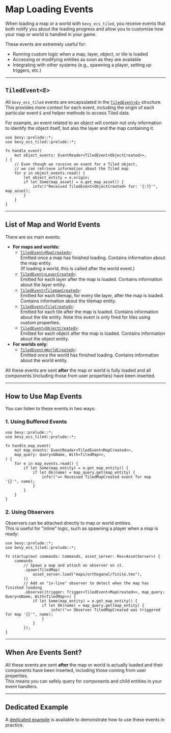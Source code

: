 # Map Loading Events

When loading a map or a world with `bevy_ecs_tiled`, you receive events that both notify you about the loading progress and allow you to customize how your map or world is handled in your game.

These events are extremely useful for:

- Running custom logic when a map, layer, object, or tile is loaded
- Accessing or modifying entities as soon as they are available
- Integrating with other systems (e.g., spawning a player, setting up triggers, etc.)

---

## `TiledEvent<E>`

All `bevy_ecs_tiled` events are encapsulated in the [`TiledEvent<E>`](https://docs.rs/bevy_ecs_tiled/latest/bevy_ecs_tiled/tiled/event/struct.TiledEvent.html) structure.
This provides more context for each event, including the origin of each particular event `E` and helper methods to access Tiled data.

For example, an event related to an object will contain not only information to identify the object itself, but also the layer and the map containing it.

```rust,no_run
use bevy::prelude::*;
use bevy_ecs_tiled::prelude::*;

fn handle_event(
    mut object_events: EventReader<TiledEvent<ObjectCreated>>,
) {
    // Even though we receive an event for a Tiled object,
    // we can retrieve information about the Tiled map
    for e in object_events.read() {
        let object_entity = e.origin;
        if let Some(map_asset) = e.get_map_asset() {
            info!("Received TiledEvent<ObjectCreated> for: '{:?}'", map_asset);
        }
    }
}
```

---

## List of Map and World Events

There are six main events:

- **For maps and worlds:**
  - [`TiledEvent<MapCreated>`](https://docs.rs/bevy_ecs_tiled/latest/bevy_ecs_tiled/tiled/event/struct.MapCreated.html):  
    Emitted once a map has finished loading. Contains information about the map entity.  
    (If loading a world, this is called after the world event.)
  - [`TiledEvent<LayerCreated>`](https://docs.rs/bevy_ecs_tiled/latest/bevy_ecs_tiled/tiled/event/struct.LayerCreated.html):  
    Emitted for each layer after the map is loaded. Contains information about the layer entity.
  - [`TiledEvent<TilemapCreated>`](https://docs.rs/bevy_ecs_tiled/latest/bevy_ecs_tiled/tiled/event/struct.TilemapCreated.html):  
    Emitted for each tilemap, for every tile layer, after the map is loaded. Contains information about the tilemap entity.
  - [`TiledEvent<TileCreated>`](https://docs.rs/bevy_ecs_tiled/latest/bevy_ecs_tiled/tiled/event/struct.TileCreated.html):  
    Emitted for each tile after the map is loaded. Contains information about the tile entity. Note this event is only fired for tiles using custom properties.
  - [`TiledEvent<ObjectCreated>`](https://docs.rs/bevy_ecs_tiled/latest/bevy_ecs_tiled/tiled/event/struct.ObjectCreated.html):  
    Emitted for each object after the map is loaded. Contains information about the object entity.
- **For worlds only:**
  - [`TiledEvent<WorldCreated>`](https://docs.rs/bevy_ecs_tiled/latest/bevy_ecs_tiled/tiled/event/struct.WorldCreated.html):  
    Emitted once the world has finished loading. Contains information about the world entity.

All these events are sent **after** the map or world is fully loaded and all components (including those from user properties) have been inserted.

---

## How to Use Map Events

You can listen to these events in two ways:

### 1. Using Buffered Events

```rust,no_run
use bevy::prelude::*;
use bevy_ecs_tiled::prelude::*;

fn handle_map_event(
    mut map_events: EventReader<TiledEvent<MapCreated>>,
    map_query: Query<&Name, With<TiledMap>>,
) {
    for e in map_events.read() {
        if let Some(map_entity) = e.get_map_entity() {
            if let Ok(name) = map_query.get(map_entity) {
                info!("=> Received TiledMapCreated event for map '{}'", name);
            }
        }
    }
}
```

### 2. Using Observers

Observers can be attached directly to map or world entities.  
This is useful for "inline" logic, such as spawning a player when a map is ready:

```rust,no_run
use bevy::prelude::*;
use bevy_ecs_tiled::prelude::*;

fn startup(mut commands: Commands, asset_server: Res<AssetServer>) {
    commands
        // Spawn a map and attach an observer on it.
        .spawn(TiledMap(
            asset_server.load("maps/orthogonal/finite.tmx"),
        ))
        // Add an "in-line" observer to detect when the map has finished loading
        .observe(|trigger: Trigger<TiledEvent<MapCreated>>, map_query: Query<&Name, With<TiledMap>>| {
            if let Some(map_entity) = e.get_map_entity() {
                if let Ok(name) = map_query.get(map_entity) {
                    info!("=> Observer TiledMapCreated was triggered for map '{}'", name);
                }
            }
        });
}
```

---

## When Are Events Sent?

All these events are sent **after** the map or world is actually loaded and their components have been inserted, including those coming from user properties.  
This means you can safely query for components and child entities in your event handlers.

---

## Dedicated Example

A [dedicated example](https://github.com/adrien-bon/bevy_ecs_tiled/blob/main/examples/map_events.rs) is available to demonstrate how to use these events in practice.
